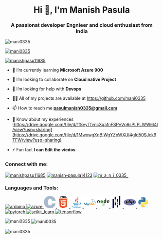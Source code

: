 <h1 align="center">Hi 👋, I'm Manish Pasula</h1>
<h3 align="center">A passionat developer Engnieer and cloud enthusiast from India</h3>

<p align="left"> <img src="https://komarev.com/ghpvc/?username=mani0335&label=Profile%20views&color=0e75b6&style=flat" alt="mani0335" /> </p>

<p align="left"> <a href="https://github.com/ryo-ma/github-profile-trophy"><img src="https://github-profile-trophy.vercel.app/?username=mani0335" alt="mani0335" /></a> </p>

<p align="left"> <a href="https://twitter.com/manishpasu11685" target="blank"><img src="https://img.shields.io/twitter/follow/manishpasu11685?logo=twitter&style=for-the-badge" alt="manishpasu11685" /></a> </p>

- 🌱 I’m currently learning **Microsoft Azure 900**

- 👯 I’m looking to collaborate on **Cloud native Project**

- 🤝 I’m looking for help with **Devops**

- 👨‍💻 All of my projects are available at https://github.com/mani0335

- 📫 How to reach me **pasulmanish0335@gmail.com**

- 📄 Know about my experiences [https://drive.google.com/file/d/1f8yyTfvncXgafnFSPvVp6sPLPLWWi64l/view?usp=sharing](https://drive.google.com/file/d/1MwxwgXqBIWgYZpWXUI4gId50SJck9TFW/view?usp=sharing)

- ⚡ Fun fact **I can Edit the viedos**

<h3 align="left">Connect with me:</h3>
<p align="left">
<a href="https://twitter.com/manishpasu11685" target="blank"><img align="center" src="https://raw.githubusercontent.com/rahuldkjain/github-profile-readme-generator/master/src/images/icons/Social/twitter.svg" alt="manishpasu11685" height="30" width="40" /></a>
<a href="https://linkedin.com/in/manish-pasula14123" target="blank"><img align="center" src="https://raw.githubusercontent.com/rahuldkjain/github-profile-readme-generator/master/src/images/icons/Social/linked-in-alt.svg" alt="manish-pasula14123" height="30" width="40" /></a>
<a href="https://instagram.com/m_a_n_i_0335_" target="blank"><img align="center" src="https://raw.githubusercontent.com/rahuldkjain/github-profile-readme-generator/master/src/images/icons/Social/instagram.svg" alt="m_a_n_i_0335_" height="30" width="40" /></a>
</p>

<h3 align="left">Languages and Tools:</h3>
<p align="left"> <a href="https://www.arduino.cc/" target="_blank" rel="noreferrer"> <img src="https://cdn.worldvectorlogo.com/logos/arduino-1.svg" alt="arduino" width="40" height="40"/> </a> <a href="https://azure.microsoft.com/en-in/" target="_blank" rel="noreferrer"> <img src="https://www.vectorlogo.zone/logos/microsoft_azure/microsoft_azure-icon.svg" alt="azure" width="40" height="40"/> </a> <a href="https://www.cprogramming.com/" target="_blank" rel="noreferrer"> <img src="https://raw.githubusercontent.com/devicons/devicon/master/icons/c/c-original.svg" alt="c" width="40" height="40"/> </a> <a href="https://www.w3.org/html/" target="_blank" rel="noreferrer"> <img src="https://raw.githubusercontent.com/devicons/devicon/master/icons/html5/html5-original-wordmark.svg" alt="html5" width="40" height="40"/> </a> <a href="https://www.java.com" target="_blank" rel="noreferrer"> <img src="https://raw.githubusercontent.com/devicons/devicon/master/icons/java/java-original.svg" alt="java" width="40" height="40"/> </a> <a href="https://www.mysql.com/" target="_blank" rel="noreferrer"> <img src="https://raw.githubusercontent.com/devicons/devicon/master/icons/mysql/mysql-original-wordmark.svg" alt="mysql" width="40" height="40"/> </a> <a href="https://nodejs.org" target="_blank" rel="noreferrer"> <img src="https://raw.githubusercontent.com/devicons/devicon/master/icons/nodejs/nodejs-original-wordmark.svg" alt="nodejs" width="40" height="40"/> </a> <a href="https://pandas.pydata.org/" target="_blank" rel="noreferrer"> <img src="https://raw.githubusercontent.com/devicons/devicon/2ae2a900d2f041da66e950e4d48052658d850630/icons/pandas/pandas-original.svg" alt="pandas" width="40" height="40"/> </a> <a href="https://www.php.net" target="_blank" rel="noreferrer"> <img src="https://raw.githubusercontent.com/devicons/devicon/master/icons/php/php-original.svg" alt="php" width="40" height="40"/> </a> <a href="https://www.python.org" target="_blank" rel="noreferrer"> <img src="https://raw.githubusercontent.com/devicons/devicon/master/icons/python/python-original.svg" alt="python" width="40" height="40"/> </a> <a href="https://pytorch.org/" target="_blank" rel="noreferrer"> <img src="https://www.vectorlogo.zone/logos/pytorch/pytorch-icon.svg" alt="pytorch" width="40" height="40"/> </a> <a href="https://scikit-learn.org/" target="_blank" rel="noreferrer"> <img src="https://upload.wikimedia.org/wikipedia/commons/0/05/Scikit_learn_logo_small.svg" alt="scikit_learn" width="40" height="40"/> </a> <a href="https://www.tensorflow.org" target="_blank" rel="noreferrer"> <img src="https://www.vectorlogo.zone/logos/tensorflow/tensorflow-icon.svg" alt="tensorflow" width="40" height="40"/> </a> </p>

<p><img align="left" src="https://github-readme-stats.vercel.app/api/top-langs?username=mani0335&show_icons=true&locale=en&layout=compact" alt="mani0335" /></p>

<p>&nbsp;<img align="center" src="https://github-readme-stats.vercel.app/api?username=mani0335&show_icons=true&locale=en" alt="mani0335" /></p>

<p><img align="center" src="https://github-readme-streak-stats.herokuapp.com/?user=mani0335&" alt="mani0335" /></p>
